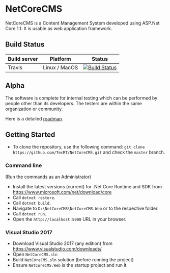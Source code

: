 # NetCoreCMS
NetCoreCMS is a Content Management System developed using ASP.Net Core 1.1. It is usable as web application framework.  

## Build Status
| Build server| Platform       | Status      |
|-------------|----------------|-------------|
|Travis       | Linux / MacOS  |[![Build Status](https://travis-ci.org/TecRT/NetCoreCMS.svg?branch=master)](https://travis-ci.org/TecRT/NetCoreCMS) |

## Alpha

The software is complete for internal testing which can be performed by people other than its developers. The testers are within the same organization or community. 

Here is a detailed [roadmap](https://github.com/TecRT/NetCoreCMS/wiki/Roadmap).

## Getting Started

- To clone the repository, use the following command: 
`git clone https://github.com/TecRT/NetCoreCMS.git` 
and check the `master` branch. 

### Command line
(Run the commands as an Administrator)

- Install the latest versions (current) for .Net Core Runtime and SDK from https://www.microsoft.com/net/download/core
- Call `dotnet restore`.
- Call `dotnet build`.
- Navigate to `D:\NetCoreCMS\NetCoreCMS.Web` or to the respective folder. 
- Call `dotnet run`.
- Open the `http://localhost:5000` URL in your browser.

### Visual Studio 2017

- Download Visual Studio 2017 (any edition) from https://www.visualstudio.com/downloads/
- Open `NetCoreCMS.sln`
- Build `NetCoreCMS.sln` solution (before running the project)
- Ensure `NetCoreCMS.Web` is the startup project and run it.
